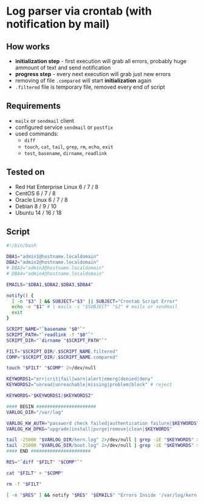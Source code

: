 # Log parser via crontab (with notification by mail)

## How works
 * **initialization step** - first execution will grab all errors, probably huge ammount of text and send notification
 * **progress step** - every next execution will grab just new errors
 * removing of file `.compared` will start **initialization** again
 * `.filtered` file is temporary file, removed every end of script

## Requirements
 * `mailx` or `sendmail` client
 * configured service `sendmail` or `postfix`
 * used commands: 
   * `diff`
   * `touch`, `cat`, `tail`, `grep`, `rm`, `echo`, `exit`
   * `test`, `basename`, `dirname`, `readlink`

## Tested on
 - Red Hat Enterprise Linux 6 / 7 / 8
 - CentOS 6 / 7 / 8
 - Oracle Linux 6 / 7 / 8
 - Debian 8 / 9 / 10
 - Ubuntu 14 / 16 / 18
  
## Script

```bash
#!/bin/bash

DBA1="admin1@hostname.localdomain"
DBA2="admin2@hostname.localdomain"
# DBA3="admin3@hostname.localdomain"
# DBA4="admin4@hostname.localdomain"

EMAILS="$DBA1,$DBA2,$DBA3,$DBA4"

notify() {
  [ -n "$3" ] && SUBJECT="$3" || SUBJECT="Crontab Script Error"
  echo -e "$1" # | mailx -s "$SUBJECT" "$2" # mailx or sendmail
  exit
}

SCRIPT_NAME="`basename "$0"`"
SCRIPT_PATH="`readlink -f "$0"`"
SCRIPT_DIR="`dirname "$SCRIPT_PATH"`"

FILT="$SCRIPT_DIR/.$SCRIPT_NAME.filtered"
COMP="$SCRIPT_DIR/.$SCRIPT_NAME.compared"

touch "$FILT" "$COMP" 2>/dev/null

KEYWORDS1="err|crit|fail|warn|alert|emerg|denied|deny"
KEYWORDS2="unread|unreachable|missing|problem|block" # reject

KEYWORDS="$KEYWORDS1|$KEYWORDS2"

#### BEGIN ######################
VARLOG_DIR="/var/log"

VARLOG_KW_AUTH="password check failed|authentication failure|$KEYWORDS"
VARLOG_KW_DPKG="upgrade|install|purge|remove|clean|$KEYWORDS"

tail -25000 "$VARLOG_DIR/kern.log" 2>/dev/null | grep -iE "$KEYWORDS" >> "$FILT"
tail -25000 "$VARLOG_DIR/boot.log" 2>/dev/null | grep -iE "$KEYWORDS" >> "$FILT"
#### END ######################

RES="`diff "$FILT" "$COMP"`"

cat "$FILT" > "$COMP"

rm -f "$FILT"

[ -n "$RES" ] && notify "$RES" "$EMAILS" "Errors Inside '/var/log/kern.log,boot.log'"
```
